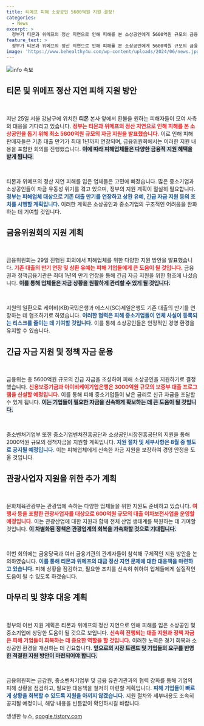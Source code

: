 ```yaml
---
title: 티메프 피해 소상공인 5600억원 지원 결정!
categories:
  - News
excerpt: >
  정부가 티몬과 위메프의 정산 지연으로 인해 피해를 본 소상공인에게 5600억원 규모의 금융 지원을 발표했습니다. 만기 연장과 긴급 자금 지원으로 중소기업의 자금 유동성을 높여 위기를 극복할 기회를 제공합니다.
feature_text: >
  정부가 티몬과 위메프의 정산 지연으로 인해 피해를 본 소상공인에게 5600억원 규모의 금융 지원을 발표했습니다. 만기 연장과 긴급 자금 지원으로 중소기업의 자금 유동성을 높여 위기를 극복할 기회를 제공합니다.
image: 'https://www.behealthy4u.com/wp-content/uploads/2024/06/news.jpg'
---
```


<p><img src="https://www.behealthy4u.com/wp-content/uploads/2024/06/news.jpg" alt="info 속보" /></p>

<h2 data-ke-size="size26">티몬 및 위메프 정산 지연 피해 지원 방안</h2>

<p data-ke-size="size16">&nbsp;</p>

<p>지난 25일 서울 강남구에 위치한 <b>티몬</b> 본사 앞에서 환불을 원하는 피해자들이 모여 사측의 대응을 기다리고 있습니다. <b><span style="color: #ee2323;">정부는 티몬과 위메프의 정산 지연으로 인해 피해를 본 소상공인을 돕기 위해 최소 5600억원 규모의 자금 지원을 발표했습니다.</span></b> 이로 인해 피해 판매자들은 기존 대출 만기가 최대 1년까지 연장되며, 금융위원회에서는 이러한 지원 내용을 포함한 회의를 진행했습니다. <b><span style="background-color: #21538527;">이에 따라 피해업체들은 다양한 금융적 지원 혜택을 받게 됩니다.</span></b> </p>

<p data-ke-size="size16">&nbsp;</p>

<p>티몬과 위메프의 정산 지연 피해를 입은 업체들은 고민에 빠졌습니다. 많은 중소기업과 소상공인들이 자금 유동성 위기를 겪고 있으며, 정부의 지원 계획이 절실히 필요합니다. <b><span style="color: #1a5490;">정부는 피해업체 대상으로 기존 대출 만기를 연장하고 상환 유예, 긴급 자금 지원 등의 조치를 시행할 계획입니다.</span></b> 이러한 계획은 소상공인과 중소기업의 구조적인 어려움을 완화하는 데 기여할 것입니다.</p>

<h2 data-ke-size="size26">금융위원회의 지원 계획</h2>

<p data-ke-size="size16">&nbsp;</p>

<p>금융위원회는 29일 진행된 회의에서 피해업체를 위한 다양한 지원 방안을 발표했습니다. <b><span style="color: #ee2323;">기존 대출의 만기 연장 및 상환 유예는 피해 기업들에게 큰 도움이 될 것입니다.</span></b> 금융권과 정책금융기관은 최대 1년의 만기 연장을 통해 긴급 자금 지원을 위한 협조에 나섰습니다. <b><span style="background-color: #21538527;">이를 통해 업체들은 자금 상황을 원활하게 관리할 수 있게 될 것입니다.</span></b> </p>

<p data-ke-size="size16">&nbsp;</p>

<p>지원의 일환으로 케이비(KB)국민은행과 에스시(SC)제일은행도 기존 대출의 만기를 연장하는 데 협조하기로 하였습니다. <b><span style="color: #1a5490;">이러한 협력은 피해 중소기업들이 연체 사실이 등록되는 리스크를 줄이는 데 기여할 것입니다.</span></b> 이를 통해 소상공인들은 안정적인 경영 환경을 유지할 수 있습니다.</p>

<h2 data-ke-size="size26">긴급 자금 지원 및 정책 자금 운용</h2>

<p data-ke-size="size16">&nbsp;</p>

<p>금융위는 총 5600억원 규모의 긴급 자금을 조성하여 피해 소상공인을 지원하기로 결정했습니다. <b><span style="color: #ee2323;">신용보증기금과 아이비케이기업은행은 3000억원 규모의 보증부 대출 프로그램을 신설할 예정입니다.</span></b> 이를 통해 피해 중소기업들이 낮은 금리로 신규 자금을 조달할 수 있게 됩니다. <b><span style="background-color: #21538527;">이는 기업들이 필요한 자금을 신속하게 확보하는 데 큰 도움이 될 것입니다.</span></b> </p>

<p data-ke-size="size16">&nbsp;</p>

<p>중소벤처기업부 또한 중소기업벤처진흥공단과 소상공인시장진흥공단의 지원을 통해 2000억원 규모의 정책자금을 지원할 계획입니다. <b><span style="color: #1a5490;">지원 절차 및 세부사항은 8월 중 별도로 공지될 예정입니다.</span></b> 이는 피해업체에게 신속한 자금 지원을 보장하여 경영 안정을 도울 것입니다.</p>

<h2 data-ke-size="size26">관광사업자 지원을 위한 추가 계획</h2>

<p data-ke-size="size16">&nbsp;</p>

<p>문화체육관광부는 관광업에 속하는 다양한 업체들을 위한 지원도 준비하고 있습니다. <b><span style="color: #ee2323;">여행사 등을 포함한 관광사업자를 대상으로 600억원 규모의 대출 이차보전사업을 운영할 예정입니다.</span></b> 이는 관광산업에 대한 지원과 함께 전체 산업 생태계를 복원하는 데 기여할 것입니다. <b><span style="background-color: #21538527;">이 차별화된 정책은 관광업계의 회복을 가속화할 것으로 기대됩니다.</span></b> </p>

<p data-ke-size="size16">&nbsp;</p>

<p>이번 회의에는 금융당국과 여러 금융기관의 관계자들이 참석해 구체적인 지원 방안을 논의하였습니다. <b><span style="color: #1a5490;">이를 통해 티몬과 위메프의 대금 정산 지연 문제에 대한 대응책을 마련하고 있습니다.</span></b> 피해 상황을 점검하고, 필요한 조치를 신속히 취하여 업체들에게 실질적인 도움이 될 수 있도록 하겠습니다.</p>

<h2 data-ke-size="size26">마무리 및 향후 대응 계획</h2>

<p data-ke-size="size16">&nbsp;</p>

<p>정부의 이번 지원 계획은 티몬과 위메프의 정산 지연으로 인해 피해를 입은 소상공인 및 중소기업에 상당한 도움이 될 것으로 보입니다. <b><span style="color: #ee2323;">신속히 진행되는 대출 지원과 정책 자금은 피해 기업들이 회복하는 데 중요한 역할을 할 것입니다.</span></b> 이러한 노력은 경기 회복과 소상공인 환경을 개선하는 데 긴요합니다. <b><span style="background-color: #21538527;">앞으로의 시장 트렌드 및 기업들의 요구를 반영한 적절한 지원 방안이 마련되어야 합니다.</span></b> </p>

<p data-ke-size="size16">&nbsp;</p>

<p>금융위원회는 금감원, 중소벤처기업부 및 금융 유관기관과의 협력 강화를 통해 기업의 피해 상황을 점검하고, 필요한 대응책을 철저히 마련할 계획입니다. <b><span style="color: #1a5490;">피해 기업들이 빠르게 상황을 회복할 수 있도록 지원을 아끼지 않겠습니다.</span></b> 지원 절차와 세부내용도 조속히 공지될 예정이니, 해당 내용을 빈틈없이 확인하시길 바랍니다.</p>
생생한 뉴스, <a href="https://qoogle.tistory.com" rel="dofollow">qoogle.tistory.com</a>


